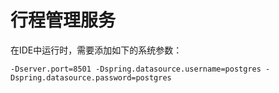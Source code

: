 # 行程管理服务

在IDE中运行时，需要添加如下的系统参数：

```
-Dserver.port=8501 -Dspring.datasource.username=postgres -Dspring.datasource.password=postgres
```